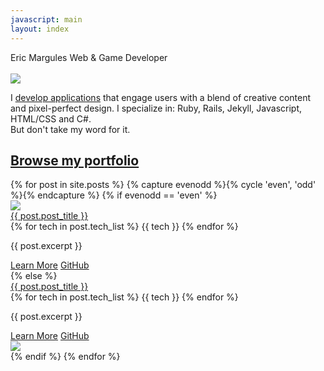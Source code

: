 ```yaml
---
javascript: main
layout: index
---
```

<div id="front_page">
	<div id="hero">
		<div id="hero_float">
		</div>
		<text id="hero_name">Eric Margules</text>
		<text id="hero_desc">Web & Game Developer</text>
	</div>
</div>
<div id="about_container">
	<div id="intro_content">
		<br>
		<div class="avatar_column">
			<img id="intro_photo" src="{{site.url}}/images/margules.jpg">
		</div>
		<div class="three_fourths_column">
			<p>I <a class="body_link" href="https://github.com/ericmargules">develop applications</a> that engage users with a blend of creative content and pixel-perfect design. I specialize in: Ruby, Rails, Jekyll, Javascript, HTML/CSS and C#.<br>But don't take my word for it.</p>
			<h2><a class="body_link" href="#portfolio_content">Browse my portfolio</a></h2>
		</div>
	</div>
</div>
<div id="portfolio_content">
	{% for post in site.posts %}
		{% capture evenodd %}{% cycle 'even', 'odd' %}{% endcapture %}
		{% if evenodd == 'even' %}
			<div class="portfolio_item">
				<div class="p_item_container">
					<div class="fourth_column">
						<a href="{{site.url}}{{post.url}}"><img class="portfolio_image" src="{{site.url}}/images/{{ post.hero }}"></a>
					</div>
					<div class="portfolio_desc left">
						<a href="{{site.url}}{{post.url}}"><text class="portfolio_title">{{ post.post_title }}</text></a>
						<div class="tech_list">		
							{% for tech in post.tech_list %}
							<span class="tech">{{ tech }}</span>
							{% endfor %}
						</div>
						<p>{{ post.excerpt }}</p>
						<a class="p_button" href="{{site.url}}{{post.url}}">Learn More</a>
						<a class="p_button" href="{{ post.github_url }}">GitHub</a>
					</div>
				</div>
			</div>
		{% else %}
			<div class="portfolio_item">
				<div class="p_item_container">
					<div class="portfolio_desc right">
						<a href="{{site.url}}{{post.url}}"><text class="portfolio_title">{{ post.post_title }}</text></a>
						<div class="tech_list">		
							{% for tech in post.tech_list %}
							<span class="tech">{{ tech }}</span>
							{% endfor %}
						</div>
						<p>{{ post.excerpt }}</p>
						<a class="p_button" href="{{site.url}}{{post.url}}">Learn More</a>
						<a class="p_button" href="{{ post.github_url }}">GitHub</a>
					</div>
					<div class="fourth_column">
						<a href="{{site.url}}{{post.url}}"><img class="portfolio_image" src="{{site.url}}/images/{{ post.hero }}"></a>
					</div>
				</div>
			</div>		
		{% endif %}
	{% endfor %}
</div>